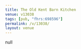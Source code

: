 ```yaml
---
title: The Old Kent Barn Kitchen
venue: v13038
tags: [pub, "fhrs:698596"]
permalink: /v/13038/
layout: venue
---
```

null